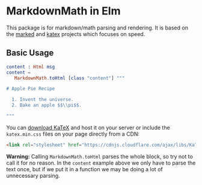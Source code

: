 # MarkdownMath in Elm

This package is for markdown/math parsing and rendering. It is based on the [marked][] and [katex][] projects which focuses on speed.

[marked]: https://github.com/chjj/marked
[katex]: https://github.com/Khan/KaTeX
## Basic Usage

```elm
content : Html msg
content =
   MarkdownMath.toHtml [class "content"] """

# Apple Pie Recipe

  1. Invent the universe.
  2. Bake an apple $$\\pi$$.

"""
```

You can [download KaTeX](https://github.com/khan/katex/releases) and host it on your server or include the  `katex.min.css` files on your page directly from a CDN:

```html
<link rel="stylesheet" href="https://cdnjs.cloudflare.com/ajax/libs/KaTeX/0.7.1/katex.min.css" integrity="sha384-wITovz90syo1dJWVh32uuETPVEtGigN07tkttEqPv+uR2SE/mbQcG7ATL28aI9H0" crossorigin="anonymous">
```
**Warning:** Calling `MarkdownMath.toHtml` parses the whole block, so try not to
call it for no reason. In the `content` example above we only have to parse
the text once, but if we put it in a function we may be doing a lot of
unnecessary parsing.
